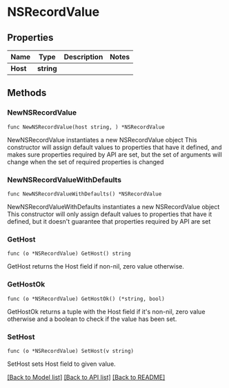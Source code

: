 # NSRecordValue

## Properties

Name | Type | Description | Notes
------------ | ------------- | ------------- | -------------
**Host** | **string** |  | 

## Methods

### NewNSRecordValue

`func NewNSRecordValue(host string, ) *NSRecordValue`

NewNSRecordValue instantiates a new NSRecordValue object
This constructor will assign default values to properties that have it defined,
and makes sure properties required by API are set, but the set of arguments
will change when the set of required properties is changed

### NewNSRecordValueWithDefaults

`func NewNSRecordValueWithDefaults() *NSRecordValue`

NewNSRecordValueWithDefaults instantiates a new NSRecordValue object
This constructor will only assign default values to properties that have it defined,
but it doesn't guarantee that properties required by API are set

### GetHost

`func (o *NSRecordValue) GetHost() string`

GetHost returns the Host field if non-nil, zero value otherwise.

### GetHostOk

`func (o *NSRecordValue) GetHostOk() (*string, bool)`

GetHostOk returns a tuple with the Host field if it's non-nil, zero value otherwise
and a boolean to check if the value has been set.

### SetHost

`func (o *NSRecordValue) SetHost(v string)`

SetHost sets Host field to given value.



[[Back to Model list]](../README.md#documentation-for-models) [[Back to API list]](../README.md#documentation-for-api-endpoints) [[Back to README]](../README.md)


